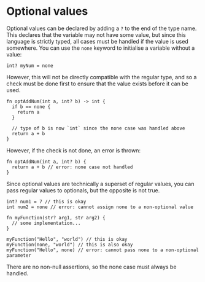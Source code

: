 # Optional values

Optional values can be declared by adding a `?` to the end of the type name. This declares that the variable may not have some value, but since this language is strictly typed, all cases must be handled if the value is used somewhere. You can use the `none` keyword to initialise a variable without a value:

```nc
int? myNum = none
```

However, this will not be directly compatible with the regular type, and so a check must be done first to ensure that the value exists before it can be used.

```nc
fn optAddNum(int a, int? b) -> int {
  if b == none {
    return a
  }

  // type of b is now `int` since the none case was handled above
  return a + b
}
```

However, if the check is not done, an error is thrown:

```nc
fn optAddNum(int a, int? b) {
  return a + b // error: none case not handled
}
```

Since optional values are technically a superset of regular values, you can pass regular values to optionals, but the opposite is not true.

```nc
int? num1 = 7 // this is okay
int num2 = none // error: cannot assign none to a non-optional value

fn myFunction(str? arg1, str arg2) {
  // some implementation...
}

myFunction("Hello", "world") // this is okay
myFunction(none, "world") // this is also okay
myFunction("Hello", none) // error: cannot pass none to a non-optional parameter
```

There are no non-null assertions, so the none case must always be handled.
